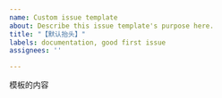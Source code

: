 ```yaml
---
name: Custom issue template
about: Describe this issue template's purpose here.
title: "【默认抬头】"
labels: documentation, good first issue
assignees: ''

---
```


模板的内容

